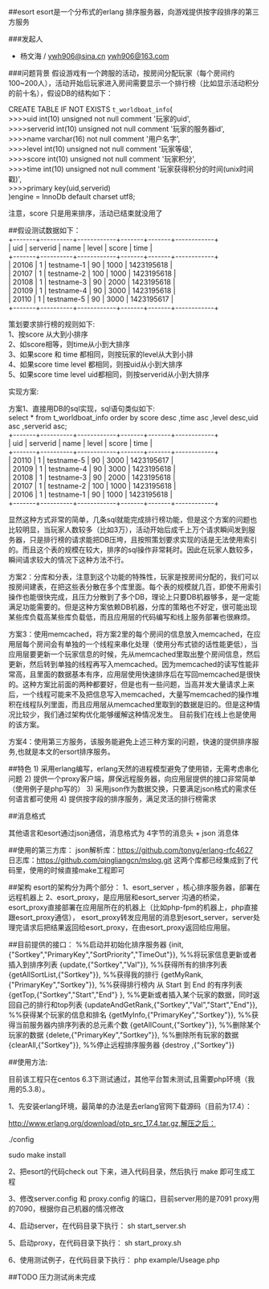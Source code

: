 ##esort
esort是一个分布式的erlang 排序服务器，向游戏提供按字段排序的第三方服务

###发起人
* 杨文海 / ywh906@sina.cn ywh906@163.com

###问题背景
假设游戏有一个跨服的活动，按房间分配玩家（每个房间约100~200人），活动开始后玩家进入房间需要显示一个排行榜（比如显示活动积分的前十名），假设DB的结构如下：

CREATE TABLE IF NOT EXISTS `t_worldboat_info`(  
        >>>>uid                 int(10) unsigned not null comment '玩家的uid',  
        >>>>serverid            int(10) unsigned not null comment '玩家的服务器id',  
        >>>>name                varchar(16) not null comment '用户名字',  
        >>>>level              	int(10) unsigned not null comment '玩家等级',  
        >>>>score               int(10) unsigned not null comment '玩家积分',  
        >>>>time                int(10) unsigned not null comment '玩家获得积分的时间(unix时间戳)',  
        >>>>primary key(uid,serverid)  
)engine = InnoDb default charset utf8;  

注意，score 只是用来排序，活动已结束就没用了  

##假设测试数据如下：  
+-------+----------+------------+-------+-------+------------+  
| uid   | serverid | name       | level | score | time       |  
+-------+----------+------------+-------+-------+------------+  
| 20106 |        1 | testname-1 |    90 |  1000 | 1423195618 |  
| 20107 |        1 | testname-2 |   100 |  1000 | 1423195618 |  
| 20108 |        1 | testname-3 |    90 |  2000 | 1423195618 |  
| 20109 |        1 | testname-4 |    90 |  3000 | 1423195618 |  
| 20110 |        1 | testname-5 |    90 |  3000 | 1423195617 |  
+-------+----------+------------+-------+-------+------------+  

策划要求排行榜的规则如下:  
1、按score 从大到小排序  
2、如score相等，则time从小到大排序  
3、如果score 和 time 都相同，则按玩家的level从大到小排  
4、如果score time level 都相同，则按uid从小到大排序  
5、如果score time level uid都相同，则按serverid从小到大排序  

实现方案:  

方案1、直接用DB的sql实现，sql语句类似如下:  
select * from t_worldboat_info order by score desc ,time asc ,level desc,uid asc ,serverid asc;  
+-------+----------+------------+-------+-------+------------+  
| uid   | serverid | name       | level | score | time       |  
+-------+----------+------------+-------+-------+------------+  
| 20110 |        1 | testname-5 |    90 |  3000 | 1423195617 |  
| 20109 |        1 | testname-4 |    90 |  3000 | 1423195618 |  
| 20108 |        1 | testname-3 |    90 |  2000 | 1423195618 |  
| 20107 |        1 | testname-2 |   100 |  1000 | 1423195618 |  
| 20106 |        1 | testname-1 |    90 |  1000 | 1423195618 |  
+-------+----------+------------+-------+-------+------------+  

显然这种方式非常的简单，几条sql就能完成排行榜功能，但是这个方案的问题也比较明显，当玩家人数较多（比如3万），活动开始后成千上万个请求瞬间发到服务器，只是排行榜的请求能把DB压垮，且按照策划要求实现的话是无法使用索引的。而且这个表的规模在较大，排序的sql操作非常耗时。因此在玩家人数较多，瞬间请求较大的情况下这种方法不行。

方案2：分库和分表，注意到这个功能的特殊性，玩家是按房间分配的，我们可以按房间建表，在把这些表分散在多个库里面。每个表的规模就几百，即使不用索引操作也能很快完成，且压力分散到了多个DB，理论上只要DB机器够多，是一定能满足功能需要的。但是这种方案依赖DB机器，分库的策略也不好定，很可能出现某些库负载高某些库负载低，而且应用层的代码编写和线上服务部署也很麻烦。

方案3：使用memcached，将方案2里的每个房间的信息放入memcached，在应用层每个房间会有单独的一个线程来串化处理（使用分布式锁的话性能更低），当应用层要更新一个玩家信息的时候，先从memcached里取出整个房间信息，然后更新，然后转到单独的线程再写入memcached。因为memcached的读写性能非常高，且里面的数据基本有序，应用层使用快速排序后在写回memcached是很快的。这种方案比前面的两种都要好，但是也有一些问题，当高并发大量请求上来后，一个线程可能来不及把信息写入memcached，大量写memcached的操作堆积在线程队列里面，而且应用层从memcached里取到的数据是旧的。但是这种情况比较少，我们通过架构优化能够缓解这种情况发生。
目前我们在线上也是使用的该方案。

方案4：使用第三方服务，该服务能避免上述三种方案的问题，快速的提供排序服务,也就是本文的ersort排序服务。


##特色
    1) 采用erlang编写，erlang天然的进程模型避免了使用锁，无需考虑串化问题
    2) 提供一个proxy客户端，屏保远程服务器，向应用层提供的接口非常简单（使用例子是php写的）
    3) 采用json作为数据交换，只要满足json格式的需求任何语言都可使用
    4) 提供按字段的排序服务，满足灵活的排行榜需求
   

##消息格式

  其他语言和esort通过json通信，消息格式为 4字节的消息头 + json 消息体

##使用的第三方库：
    json解析库：https://github.com/tonyg/erlang-rfc4627
	日志库：https://github.com/qingliangcn/mslog.git
	这两个库都已经集成到了代码里，使用的时候直接make工程即可
	
##架构
esort的架构分为两个部分：
1、esort_server ，核心排序服务器，部署在远程机器上
2、esort_proxy，是应用层和esort_server 沟通的桥梁，esort_proxy直接部署在应用层所在的机器上（比如php-fpm的机器上，php直接跟esort_proxy通信），
   esort_proxy转发应用层的消息到esort_server，server处理完请求后把结果返回给esort_proxy，在由esort_proxy返回给应用层。



##目前提供的接口：
		%%启动并初始化排序服务器
        {init,{"Sortkey","PrimaryKey","SortPriority","TimeOut"}},
        %%将玩家信息更新或者插入到排序列表
        {update,{"Sortkey","Val"}},
        %%获得所有的排序列表
        {getAllSortList,{"Sortkey"}},
        %%获得我的排行
        {getMyRank,{"PrimaryKey","Sortkey"}},
        %%获得排行榜内 从 Start 到 End 的有序列表
        {getTop,{"Sortkey","Start","End"} },
        %%更新或者插入某个玩家的数据，同时返回自己的排行和top列表
        {updateAndGetRank,{"Sortkey","Val","Start","End"}},
        %%获得某个玩家的信息和排名
        {getMyInfo,{"PrimaryKey","Sortkey"}},
        %%获得当前服务器内排序列表的总元素个数
        {getAllCount,{"Sortkey"}},
        %%删除某个玩家的数据
        {delete,{"PrimaryKey","Sortkey"}},
        %%删除所有玩家的数据
        {clearAll,{"Sortkey"}},
        %%停止远程排序服务器
        {destroy ,{"Sortkey"}}
    
##使用方法:

目前该工程只在centos 6.3下测试通过，其他平台暂未测试,且需要php环境（我用的5.3.8）。

1、先安装erlang环境，最简单的办法是去erlang官网下载源码（目前为17.4）：

   http://www.erlang.org/download/otp_src_17.4.tar.gz,解压之后：

   ./config

   sudo make install
   
2、把esort的代码check out 下来，进入代码目录，然后执行 make 即可生成工程

3、修改server.config 和 proxy.config 的端口，目前server用的是7091 proxy用的7090，根据你自己机器的情况修改

4、启动server，在代码目录下执行：
   sh start_server.sh
   
5、启动proxy，在代码目录下执行：
   sh  start_proxy.sh
   
6、使用测试例子，在代码目录下执行：
   php example/Useage.php 

##TODO
压力测试尚未完成
